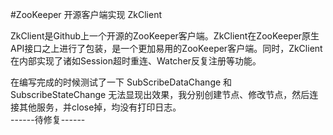 #ZooKeeper 开源客户端实现 ZkClient

ZkClient是Github上一个开源的ZooKeeper客户端。ZkClient在ZooKeeper原生API接口之上进行了包装，是一个更加易用的ZooKeeper客户端。同时，ZkClient在内部实现了诸如Session超时重连、Watcher反复注册等功能。

在编写完成的时候测试了一下
SubScribeDataChange 和 SubscribeStateChange 无法显现出效果，我分别创建节点、修改节点，然后连接其他服务，并close掉，均没有打印日志。    
------待修复------
